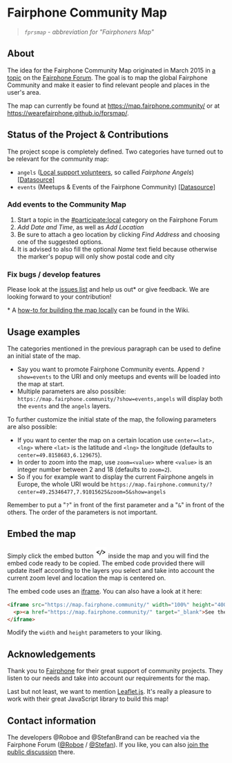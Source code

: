 # Fairphone Community Map
>_`fprsmap` - abbreviation for "Fairphoners Map"_

## About
The idea for the Fairphone Community Map originated in March 2015 in [a topic][1] on the [Fairphone Forum][2]. The goal is to map the global Fairphone Community and make it easier to find relevant people and places in the user's area.

The map can currently be found at https://map.fairphone.community/ or at https://wearefairphone.github.io/fprsmap/.

## Status of the Project & Contributions
The project scope is completely defined. Two categories have turned out to be relevant for the community map:

- `angels` ([Local support volunteers][11], so called _Fairphone Angels_) [[Datasource]][17]
- `events` (Meetups & Events of the Fairphone Community) [[Datasource]][15]

### Add events to the Community Map

1. Start a topic in the [#participate:local][category-local] category on the Fairphone Forum
2. _Add Date and Time_, as well as _Add Location_
3. Be sure to attach a geo location by clicking _Find Address_ and choosing one of the suggested options.
4. It is advised to also fill the optional _Name_ text field because otherwise the marker's popup will only show postal code and city

### Fix bugs / develop features
Please look at the [issues list][4] and help us out\* or give feedback. We are looking forward to your contribution!

\* A [how-to for building the map locally][16] can be found in the Wiki.

## Usage examples
The categories mentioned in the previous paragraph can be used to define an initial state of the map.

- Say you want to promote Fairphone Community events. Append `?show=events` to the URI and only meetups and events will be loaded into the map at start.
- Multiple parameters are also possible: `https://map.fairphone.community/?show=events,angels` will display both the `events` and the `angels` layers.

To further customize the initial state of the map, the following parameters are also possible:

- If you want to center the map on a certain location use `center=<lat>,<lng>` where `<lat>` is the latitude and `<lng>` the longitude (defaults to `center=49.8158683,6.129675`).
- In order to zoom into the map, use `zoom=<value>` where `<value>` is an integer number between 2 and 18 (defaults to `zoom=2`).
- So if you for example want to display the current Fairphone angels in Europe, the whole URI would be `https://map.fairphone.community/?center=49.25346477,7.91015625&zoom=5&show=angels`

Remember to put a "`?`" in front of the first parameter and a "`&`" in front of the others. The order of the parameters is not important.

## Embed the map
Simply click the embed button ![embed icon][icon] inside the map and you will find the embed code ready to be copied. The embed code provided there will update itself according to the layers you select and take into account the current zoom level and location the map is centered on.

The embed code uses an [iframe][3]. You can also have a look at it here:

```html
<iframe src="https://map.fairphone.community/" width="100%" height="400" allowfullscreen="true" frameborder="0">
  <p><a href="https://map.fairphone.community/" target="_blank">See the Fairphone Community Map!</a></p>
</iframe>
```
Modify the `width` and `height` parameters to your liking.

## Acknowledgements
Thank you to [Fairphone][5] for their great support of community projects. They listen to our needs and take into account our requirements for the map.

Last but not least, we want to mention [Leaflet.js][7]. It's really a pleasure to work with their great JavaScript library to build this map!

## Contact information
The developers @Roboe and @StefanBrand can be reached via the Fairphone Forum ([@Roboe][forum-roboe] / [@Stefan][forum-stefan]). If you like, you can also [join the public discussion][13] there.


[1]: https://forum.fairphone.com/t/do-you-know-an-open-source-alternative-to-embedded-maps/5088?u=stefan
[2]: https://forum.fairphone.com/
[3]: https://developer.mozilla.org/en-US/docs/Web/HTML/Element/iframe
[4]: https://github.com/WeAreFairphone/fprsmap/issues
[5]: https://fairphone.com
[7]: http://leafletjs.com/
[11]: https://forum.fairphone.com/t/angel-the-fairphone-angels-program-local-support-by-community-members/33058?u=stefan
[13]: https://forum.fairphone.com/t/fairphone-community-map/26553?u=stefan
[15]: https://forum.fairphone.com/agenda
[16]: https://github.com/WeAreFairphone/fprsmap/wiki/How-to-build-the-map-locally
[17]: https://forum.fairphone.com/t/data-source-for-fairphone-angels-program/48676?u=stefan

[category-local]: https://forum.fairphone.com/c/participate/local
[forum-roboe]: https://forum.fairphone.com/u/roboe
[forum-stefan]: https://forum.fairphone.com/u/stefan
[icon]: resources/embed-icon.png
